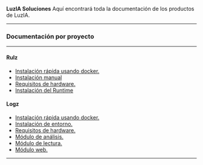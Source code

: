 <p class="lead">
	<strong>LuzIA Soluciones</strong> Aquí encontrará toda la documentación de los productos de LuzIA.
</p>

<hr/>
<h3>Documentación por proyecto</h3>
<hr/>
<div class=row>
<div class="col-sm-4">

#### Rulz

* [Instalación rápida usando docker.](Rulz/Instalación_rápida_con_docker)
* [Instalación manual](Rulz/Instalacion_manual)
* [Requisitos de hardware.](Rulz/Requerimientos_de_hardware)
* [Instalación del Runtime](Rulz/Instalacion_Runtime)


</div>
<div class="col-sm-4">

#### Logz
* [Instalación rápida usando docker.](Logz/Instalación_rápida_con_docker)
* [Instalación de entorno.](Logz/Instalación_de_entorno)
* [Requisitos de hardware.](Logz/Layout_Físico)
* [Módulo de análisis.](Logz/Módulo_de_Análisis)
* [Módulo de lectura.](Logz/Módulo_de_Lectura)
* [Módulo web.](Logz/Módulo_Web)

</div>
<div class="col-sm-4">


</div>
</div>

<div class="clear"></div>
<hr/>

